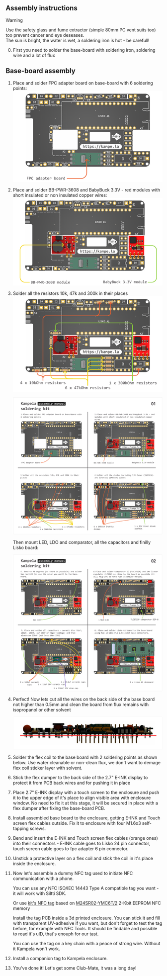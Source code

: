 ## Assembly instructions

> [!WARNING]
> Use the safety glass and fume extractor (simple 80mm PC vent suits too) too prevent cancer and eye deseases.<br>
> The sun is bright, the water is wet, a soldering iron is hot - be carefull!

0. First you need to solder the base-board with soldering iron, soldering wire and a lot of flux

## Base-board assembly

1. Place and solder FPC adapter board on base-board with 6 soldering points:
![Base-board assembly manual 01](images/01-base-board-assembly-manual.png)

2. Place and solder BB-PWR-3608 and BabyBuck 3.3V - red modules with short insulated or non insulated copper wires:
![Base-board assembly manual 01](images/02-base-board-assembly-manual.png)

3. Solder all the resistors 10k, 47k and 300k in their places
![Base-board assembly manual 01](images/03-base-board-assembly-manual.png)


	![Base-board assembly manual 01](images/01_assembly-manual-base-board.png)

	Then mount LED, LDO and comparator, all the capacitors and finilly Lisko board:

	![Base-board assembly manual 02](images/02_assembly-manual-base-board.png)

1. Perfect! Now lets cut all the wires on the back side of the base board not higher than 0.5mm and clean the board from flux remains with isopropanol or other solvent

	![Base-board assembly manual 03](images/03_assembly-manual-base-board-cut.png)

2. Solder the flex coil to the base board with 2 soldering points as shown below. Use water cleanable or non-clean flux, we don't want to demage flex coil sticker layer with solvent.

3. Stick the flex dumper to the back side of the 2.7" E-INK display to protect it from PCB back wires and for pushing it in place 

3. Place 2.7" E-INK display with a touch screen to the enclosure and push it to the upper edge of it's place to align visible area with enclosure window. No need to fix it at this stage, it will be secured in place with a flex dumper after fixing the base-board PCB.

4. Install assembled base board to the enclosure, getting E-INK and Touch screen flex cables outside. Fix it to enclosure with four M1.6x3 self-tapping screws.

5. Bend and insert the E-INK and Touch screen flex cables (orange ones) into their connectors - E-INK cable goes to Lisko 24 pin connector, touch screen cable goes to fpc adapter 6 pin connector.

6. Unstick a protective layer on a flex coil and stick the coil in it's place inside the enclosure.

7. Now let's assemble a dummy NFC tag used to initiate NFC communication with a phone. 

	You can use any NFC ISO/IEC 14443 Type A compatible tag you want - it will work with Siltti SDK.

	Or use [kit's NFC tag](https://github.com/Kalapaja/kampela-hardware/tree/main/tag) based on [M24SR02-YMC6T/2](https://www.st.com/en/nfc/m24sr02-y.html) 2-Kbit EEPROM NFC memory

	Install the tag PCB inside a 3d printed enclosure. You can stick it and fill with transparent UV-adhesive if you want, but don't forget to test the tag before, for example with NFC Tools. It should be findable and possible to read it's uID, that's enouph for our tast.

	You can use the tag on a key chain with a peace of strong wire. Without it Kampela won't work.

8. Install a companion tag to Kampela enclosure.

7. You've done it! Let's get some Club-Mate, it was a long day!
